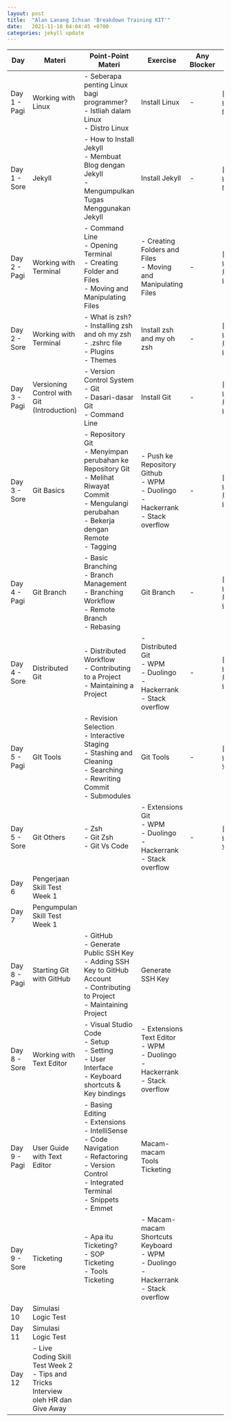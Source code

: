 ```yaml
---
layout: post
title:  "Alan Lanang Ichsan 'Breakdown Training KIT'"
date:   2021-11-10 04:04:45 +0700
categories: jekyll update
---
```

| Day          | Materi                                                                                 | Point-Point Materi                                                                                                                                                       | Exercise                                                                                         | Any Blocker | Pengumpulan Tugas                                                                                                                                                              |
| ------------ | -------------------------------------------------------------------------------------- | ------------------------------------------------------------------------------------------------------------------------------------------------------------------------ | ------------------------------------------------------------------------------------------------ | ----------- | ------------------------------------------------------------------------------------------------------------------------------------------------------------------------------ |
| Day 1 - Pagi | Working with Linux                                                                     | \- Seberapa penting Linux bagi programmer?<br>\- Istliah dalam Linux<br>\- Distro Linux                                                                                  | Install Linux                                                                                    | \-          | [https://drive.google.com/drive/folders/1g0DUWnQcB7JZ7X\_Aojz-nrxuuma\_sICS?usp=sharing](https://drive.google.com/drive/folders/1g0DUWnQcB7JZ7X_Aojz-nrxuuma_sICS?usp=sharing) |
| Day 1 - Sore | Jekyll                                                                                 | \- How to Install Jekyll<br>\- Membuat Blog dengan Jekyll<br>\- Mengumpulkan Tugas Menggunakan Jekyll                                                                    | Install Jekyll                                                                                   | \-          | [https://drive.google.com/drive/folders/1g0DUWnQcB7JZ7X\_Aojz-nrxuuma\_sICS?usp=sharing](https://drive.google.com/drive/folders/1g0DUWnQcB7JZ7X_Aojz-nrxuuma_sICS?usp=sharing) |
| Day 2 - Pagi | Working with Terminal                                                                  | \- Command Line<br>\- Opening Terminal<br>\- Creating Folder and Files<br>\- Moving and Manipulating Files                                                               | \- Creating Folders and Files<br>\- Moving and Manipulating Files                                | \-          | [https://drive.google.com/drive/folders/1CpADFjht2mJecBvEfiwuLxbdMoqZcER2?usp=sharing](https://drive.google.com/drive/folders/1CpADFjht2mJecBvEfiwuLxbdMoqZcER2?usp=sharing)   |
| Day 2 - Sore | Working with Terminal                                                                  | \- What is zsh?<br>\- Installing zsh and oh my zsh<br>\- .zshrc file<br>\- Plugins<br>\- Themes                                                                          | Install zsh and my oh zsh                                                                        | \-          | [https://drive.google.com/drive/folders/1CpADFjht2mJecBvEfiwuLxbdMoqZcER2?usp=sharing](https://drive.google.com/drive/folders/1CpADFjht2mJecBvEfiwuLxbdMoqZcER2?usp=sharing)   |
| Day 3 - Pagi | Versioning Control with Git (Introduction)                                             | \- Version Control System<br>\- Git<br>\- Dasari-dasar Git<br>\- Command Line                                                                                            | Install Git                                                                                      | \-          | [https://drive.google.com/drive/folders/1QgPaer\_1Cu0SO\_nbOQHnCqAjSqW6UzZx?usp=sharing](https://drive.google.com/drive/folders/1QgPaer_1Cu0SO_nbOQHnCqAjSqW6UzZx?usp=sharing) |
| Day 3 - Sore | Git Basics                                                                             | \- Repository Git<br>\- Menyimpan perubahan ke Repository Git<br>\- Melihat Riwayat Commit<br>\- Mengulangi perubahan<br>\- Bekerja dengan Remote<br>\- Tagging          | \- Push ke Repository Github<br>\- WPM<br>\- Duolingo<br>\- Hackerrank<br>\- Stack overflow      | \-          | [https://drive.google.com/drive/folders/1QgPaer\_1Cu0SO\_nbOQHnCqAjSqW6UzZx?usp=sharing](https://drive.google.com/drive/folders/1QgPaer_1Cu0SO_nbOQHnCqAjSqW6UzZx?usp=sharing) |
| Day 4 - Pagi | Git Branch                                                                             | \- Basic Branching<br>\- Branch Management<br>\- Branching Workflow<br>\- Remote Branch<br>\- Rebasing                                                                   | Git Branch                                                                                       | \-          | [https://drive.google.com/drive/folders/1xN61iqAg9br8YStz2DeZzzwhq5cP8XSA?usp=sharing](https://drive.google.com/drive/folders/1xN61iqAg9br8YStz2DeZzzwhq5cP8XSA?usp=sharing)   |
| Day 4 - Sore | Distributed Git                                                                        | \- Distributed Workflow<br>\- Contributing to a Project<br>\- Maintaining a Project                                                                                      | \- Distributed Git<br>\- WPM<br>\- Duolingo<br>\- Hackerrank<br>\- Stack overflow                | \-          | [https://drive.google.com/drive/folders/1xN61iqAg9br8YStz2DeZzzwhq5cP8XSA?usp=sharing](https://drive.google.com/drive/folders/1xN61iqAg9br8YStz2DeZzzwhq5cP8XSA?usp=sharing)   |
| Day 5 - Pagi | GIt Tools                                                                              | \- Revision Selection<br>\- Interactive Staging<br>\- Stashing and Cleaning<br>\- Searching<br>\- Rewriting Commit<br>\- Submodules                                      | Git Tools                                                                                        | \-          | [https://drive.google.com/drive/folders/1ZNAo80ta9Vr\_o-vT7I0dE6xjufc6anRQ?usp=sharing](https://drive.google.com/drive/folders/1ZNAo80ta9Vr_o-vT7I0dE6xjufc6anRQ?usp=sharing)  |
| Day 5 - Sore | Git Others                                                                             | \- Zsh<br>\- Git Zsh<br>\- Git Vs Code                                                                                                                                   | \- Extensions Git<br>\- WPM<br>\- Duolingo<br>\- Hackerrank<br>\- Stack overflow                 | \-          | [https://drive.google.com/drive/folders/1ZNAo80ta9Vr\_o-vT7I0dE6xjufc6anRQ?usp=sharing](https://drive.google.com/drive/folders/1ZNAo80ta9Vr_o-vT7I0dE6xjufc6anRQ?usp=sharing)g |
| Day 6        | Pengerjaan Skill Test Week 1                                                           |                                                                                                                                                                          |                                                                                                  |             |                                                                                                                                                                                |
| Day 7        | Pengumpulan Skill Test Week 1                                                          |                                                                                                                                                                          |                                                                                                  |             |                                                                                                                                                                                |
| Day 8 - Pagi | Starting Git with GitHub                                                               | \- GitHub<br>\- Generate Public SSH Key<br>\- Adding SSH Key to GitHub Account<br>\- Contributing to Project<br>\- Maintaining Project                                   | Generate SSH Key                                                                                 |             |                                                                                                                                                                                |
| Day 8 - Sore | Working with Text Editor                                                               | \- Visual Studio Code<br>\- Setup<br>\- Setting<br>\- User Interface<br>\- Keyboard shortcuts & Key bindings                                                             | \- Extensions Text Editor<br>\- WPM<br>\- Duolingo<br>\- Hackerrank<br>\- Stack overflow         |             |                                                                                                                                                                                |
| Day 9 - Pagi | User Guide with Text Editor                                                            | \- Basing Editing<br>\- Extensions<br>\- IntelliSense<br>\- Code Navigation<br>\- Refactoring<br>\- Version Control<br>\- Integrated Terminal<br>\- Snippets<br>\- Emmet | Macam-macam Tools Ticketing                                                                      |             |                                                                                                                                                                                |
| Day 9 - Sore | Ticketing                                                                              | \- Apa itu Ticketing?<br>\- SOP Ticketing<br>\- Tools Ticketing                                                                                                          | \- Macam-macam Shortcuts Keyboard<br>\- WPM<br>\- Duolingo<br>\- Hackerrank<br>\- Stack overflow |             |                                                                                                                                                                                |
| Day 10       | Simulasi Logic Test                                                                    |                                                                                                                                                                          |                                                                                                  |             |                                                                                                                                                                                |
| Day 11       | Simulasi Logic Test                                                                    |                                                                                                                                                                          |                                                                                                  |             |                                                                                                                                                                                |
| Day 12       | \- Live Coding Skill Test Week 2<br>\- Tips and Tricks Interview oleh HR dan Give Away |                                                                                                                                                                          |                                                                                                  |             |